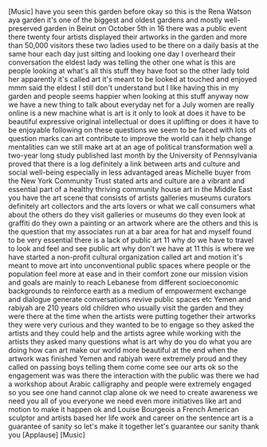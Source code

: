 
[Music]
have you seen this garden before okay so
this is the Rena Watson aya garden it&#39;s
one of the biggest and oldest gardens
and mostly well-preserved garden in
Beirut on October 5th in 16 there was a
public event there twenty four artists
displayed their artworks in the garden
and more than 50,000 visitors these two
ladies used to be there on a daily basis
at the same hour each day just sitting
and looking one day I overheard their
conversation the eldest lady was telling
the other one what is this are people
looking at what&#39;s all this stuff they
have foot so the other lady told her
apparently it&#39;s called art it&#39;s meant to
be looked at touched and enjoyed mmm
said the eldest I still don&#39;t understand
but I like having this in my garden and
people seems happier when looking at
this stuff anyway now we have a new
thing to talk about everyday net for a
July women are really online is a new
machine what is art
is it only to look at does it have to be
beautiful
expressive original intellectual or does
it uplifting or does it have to be
enjoyable following on these questions
we seem to be faced with lots of
question marks can art contribute to
improve the world can it help change
mentalities can we still make art at an
age of political transformation well a
two-year long study published last month
by the University of Pennsylvania proved
that there is a log definitely a link
between arts and culture and social
well-being especially in less advantaged
areas
Michelle buyer from the New York
Community Trust stated arts and culture
are a vibrant and essential part of a
healthy thriving community house art in
the Middle East you have the art scene
that consists of artists galleries
museums curators definitely art
collectors and the arts lovers or what
we call consumers what about the others
do they visit galleries or museums do
they even look at graffiti do they own a
painting or an artwork
where are the others and this is the
question that my associates run at a bar
area for hat and myself found to be very
essential there is a lack of public art
11 why do we have to travel to look and
feel and see public art why don&#39;t we
have at 11 this is where we have started
a non-profit cultural organization
called
art and motion it&#39;s meant to move art
into unconventional public spaces where
people or the population feel more at
ease and in their comfort zone our
mission vision and goals are mainly to
reach Lebanese from different
socioeconomic backgrounds to reinforce
earth as a medium of empowerment
exchange and dialogue generate
conversations revive public spaces etc
Yemen and rabiyah are 210 years old
children who usually visit the garden
and they were there at the time when the
artists were putting together their
artworks they were very curious and they
wanted to be to engage so they asked the
artists and they could help and the
artists agree while working with the
artists they asked many questions what
is art
why do you do what you are doing how can
art make our world more beautiful
at the end when the artwork was finished
Yemen and rabiyah were extremely proud
and they called on passing boys telling
them come come see our arts ok so the
engagement was was there the interaction
with the public was there we had a
workshop about Arabic calligraphy and
people were extremely engaged so you see
one hand cannot clap alone ok we need to
create awareness we need you all of you
everyone we need even more initiatives
like art and motion to make it happen ok
and Louise Bourgeois a French American
sculptor and artists based her life work
and career on the sentence art is a
guarantee of sanity so let&#39;s make it
together
let&#39;s guarantee our sanity thank you
[Applause]
[Music]
